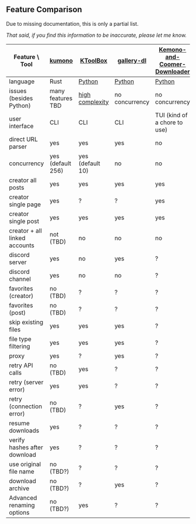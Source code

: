 
## Feature Comparison

Due to missing documentation, this is only a partial list.

*That said, if you find this information to be inaccurate, please let me know.*

| Feature \ Tool                | [kumono][kmn]     | [KToolBox][ktb]          | [gallery-dl][gdl] | [Kemono-and-Coomer-Downloader][kacd] |
| ----------------------------- | ----------------- | ------------------------ | ----------------- | ------------------------------------ |
| language                      | Rust              | [Python][ktb-py]         | [Python][gdl-py]  | [Python][kacd-py]                    |
| issues (besides Python)       | many features TBD | [high complexity][ktb-c] | no concurrency    | no concurrency                       |
| user interface                | CLI               | CLI                      | CLI               | TUI (kind of a chore to use)         |
| direct URL parser             | yes               | yes                      | yes               | no                                   |
| concurrency                   | yes (default 256) | yes (default 10)         | no                | no                                   |
| creator all posts             | yes               | yes                      | yes               | yes                                  |
| creator single page           | yes               | ?                        | ?                 | yes                                  |
| creator single post           | yes               | yes                      | yes               | yes                                  |
| creator + all linked accounts | not (TBD)         | no                       | no                | no                                   |
| discord server                | yes               | no                       | yes               | ?                                    |
| discord channel               | yes               | no                       | no                | ?                                    |
| favorites (creator)           | no (TBD)          | ?                        | ?                 | ?                                    |
| favorites (post)              | no (TBD)          | ?                        | ?                 | ?                                    |
| skip existing files           | yes               | yes                      | yes               | ?                                    |
| file type filtering           | yes               | yes                      | yes               | ?                                    |
| proxy                         | yes               | ?                        | yes               | ?                                    |
| retry API calls               | no (TBD)          | yes                      | ?                 | ?                                    |
| retry (server error)          | yes               | yes                      | ?                 | ?                                    |
| retry (connection error)      | no (TBD)          | ?                        | yes               | ?                                    |
| resume downloads              | yes               | ?                        | ?                 | ?                                    |
| verify hashes after download  | yes               | ?                        | ?                 | ?                                    |
| use original file name        | no (TBD?)         | ?                        | ?                 | ?                                    |
| download archive              | no (TBD?)         | ?                        | yes               | ?                                    |
| Advanced renaming options     | no (TBD?)         | yes                      | ?                 | ?                                    |

<!-- link definitions -->

[kmn]: https://github.com/APT37/kumono

[ktb]: https://github.com/Ljzd-PRO/KToolBox
[ktb-py]: https://github.com/Ljzd-PRO/KToolBox/issues?q=is%3Aissue%20python
[ktb-c]: https://github.com/Ljzd-PRO/KToolBox/issues/141

[gdl]: https://github.com/mikf/gallery-dl
[gdl-py]: https://github.com/mikf/gallery-dl/issues?q=is%3Aissue%20python

[kacd]: https://github.com/e43b/Kemono-and-Coomer-Downloader
[kacd-py]: https://github.com/e43b/Kemono-and-Coomer-Downloader/issues?q=is%3Aissue%20python
